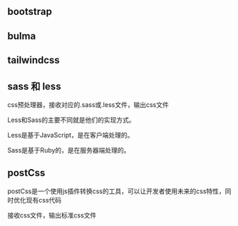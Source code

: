 ## bootstrap

## bulma

## tailwindcss

## sass 和 less

css预处理器，接收对应的.sass或.less文件，输出css文件

Less和Sass的主要不同就是他们的实现方式。

Less是基于JavaScript，是在客户端处理的。

Sass是基于Ruby的，是在服务器端处理的。

## postCss

postCss是一个使用js插件转换css的工具，可以让开发者使用未来的css特性，同时优化现有css代码

接收css文件，输出标准css文件
